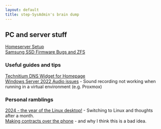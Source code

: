 ```yaml
---
layout: default 
title: step-SysAdmin's brain dump
---
```


## PC and server stuff

[Homeserver Setup](./homeserver.md)  
[Samsung SSD Firmware Bugs and ZFS](./samsung-zfs-bug.html)

### Useful guides and tips

[Technitium DNS Widget for Homepage](./homepage-widget-technitium.html)  
[Windows Server 2022 Audio issues](./ws2022-audio.html) - Sound recording not working when running in a virtual environment (e.g. Proxmox)

### Personal ramblings

[2024 - the year of the Linux desktop!](./2024_linux_desktop.html) - Switching to Linux and thoughts after a month.  
[Making contracts over the phone](./phone-contracts.html) - and why I think this is a bad idea.
